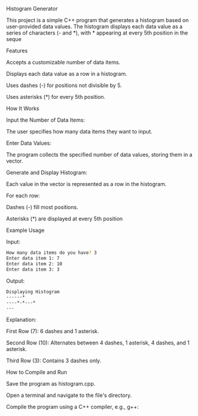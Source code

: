Histogram Generator

This project is a simple C++ program that generates a histogram based on user-provided data values. The histogram displays each data value as a series of characters (- and *), with * appearing at every 5th position in the seque

Features

Accepts a customizable number of data items.

Displays each data value as a row in a histogram.

Uses dashes (-) for positions not divisible by 5.

Uses asterisks (*) for every 5th position.


How It Works

Input the Number of Data Items:

The user specifies how many data items they want to input.

Enter Data Values:

The program collects the specified number of data values, storing them in a vector.

Generate and Display Histogram:

Each value in the vector is represented as a row in the histogram.

For each row:

Dashes (-) fill most positions.

Asterisks (*) are displayed at every 5th position

Example Usage

Input:
```bash
How many data items do you have? 3
Enter data item 1: 7
Enter data item 2: 10
Enter data item 3: 3
```
Output:
```bash
Displaying Histogram
------*
----*-*---*
---
```
Explanation:

First Row (7): 6 dashes and 1 asterisk.

Second Row (10): Alternates between 4 dashes, 1 asterisk, 4 dashes, and 1 asterisk.

Third Row (3): Contains 3 dashes only.


How to Compile and Run

Save the program as histogram.cpp.

Open a terminal and navigate to the file's directory.

Compile the program using a C++ compiler, e.g., g++:
